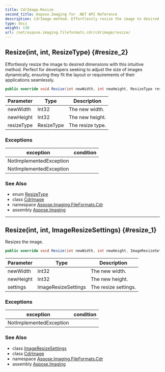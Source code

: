 ```yaml
---
title: CdrImage.Resize
second_title: Aspose.Imaging for .NET API Reference
description: CdrImage method. Effortlessly resize the image to desired dimensions with this intuitive method. Perfect for developers seeking to adjust the size of images dynamically ensuring they fit the layout or requirements of their applications seamlessly
type: docs
weight: 130
url: /net/aspose.imaging.fileformats.cdr/cdrimage/resize/
---
```

## Resize(int, int, ResizeType) {#resize_2}

Effortlessly resize the image to desired dimensions with this intuitive method. Perfect for developers seeking to adjust the size of images dynamically, ensuring they fit the layout or requirements of their applications seamlessly.

```csharp
public override void Resize(int newWidth, int newHeight, ResizeType resizeType)
```

| Parameter | Type | Description |
| --- | --- | --- |
| newWidth | Int32 | The new width. |
| newHeight | Int32 | The new height. |
| resizeType | ResizeType | The resize type. |

### Exceptions

| exception | condition |
| --- | --- |
| NotImplementedException |  |
| NotImplementedException |  |

### See Also

* enum [ResizeType](../../../aspose.imaging/resizetype/)
* class [CdrImage](../)
* namespace [Aspose.Imaging.FileFormats.Cdr](../../cdrimage/)
* assembly [Aspose.Imaging](../../../)

---

## Resize(int, int, ImageResizeSettings) {#resize_1}

Resizes the image.

```csharp
public override void Resize(int newWidth, int newHeight, ImageResizeSettings settings)
```

| Parameter | Type | Description |
| --- | --- | --- |
| newWidth | Int32 | The new width. |
| newHeight | Int32 | The new height. |
| settings | ImageResizeSettings | The resize settings. |

### Exceptions

| exception | condition |
| --- | --- |
| NotImplementedException |  |

### See Also

* class [ImageResizeSettings](../../../aspose.imaging/imageresizesettings/)
* class [CdrImage](../)
* namespace [Aspose.Imaging.FileFormats.Cdr](../../cdrimage/)
* assembly [Aspose.Imaging](../../../)



